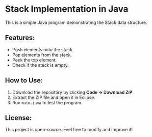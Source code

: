 # Stack Implementation in Java

This is a simple Java program demonstrating the Stack data structure.

## Features:
- Push elements onto the stack.
- Pop elements from the stack.
- Peek the top element.
- Check if the stack is empty.

## How to Use:
1. Download the repository by clicking **Code → Download ZIP**.
2. Extract the ZIP file and open it in Eclipse.
3. Run `main.java` to test the program.

## License:
This project is open-source. Feel free to modify and improve it!

